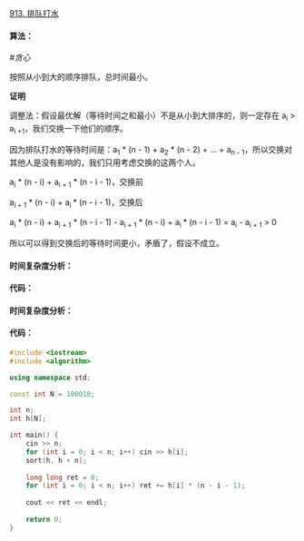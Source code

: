[913. 排队打水](https://www.acwing.com/problem/content/description/915/)

#### 算法：

*#贪心*

按照从小到大的顺序排队，总时间最小。

**证明**

调整法：假设最优解（等待时间之和最小）不是从小到大排序的，则一定存在 a<sub>i</sub> > a<sub>i +1</sub>，我们交换一下他们的顺序。

因为排队打水的等待时间是：a<sub>1</sub> * (n - 1) + a<sub>2</sub> * (n - 2) + ... + a<sub>n - 1</sub>，所以交换对其他人是没有影响的，我们只用考虑交换的这两个人。

a<sub>i</sub> * (n - i) + a<sub>i + 1</sub> * (n - i - 1)，交换前

a<sub>i + 1</sub> * (n - i) + a<sub>i </sub> * (n - i - 1)，交换后

a<sub>i</sub> * (n - i) + a<sub>i + 1</sub> * (n - i - 1) - a<sub>i + 1</sub> * (n - i) + a<sub>i </sub> * (n - i - 1) = a<sub>i</sub> - a<sub>i + 1</sub> > 0

所以可以得到交换后的等待时间更小，矛盾了，假设不成立。

#### 时间复杂度分析：



#### 代码：

#### 时间复杂度分析：



#### 代码：

```cpp
#include <iostream>
#include <algorithm>

using namespace std;

const int N = 100010;

int n;
int h[N];

int main() {
    cin >> n;
    for (int i = 0; i < n; i++) cin >> h[i];
    sort(h, h + n);
    
    long long ret = 0;
    for (int i = 0; i < n; i++) ret += h[i] * (n - i - 1);
    
    cout << ret << endl;
    
    return 0;
}
```

